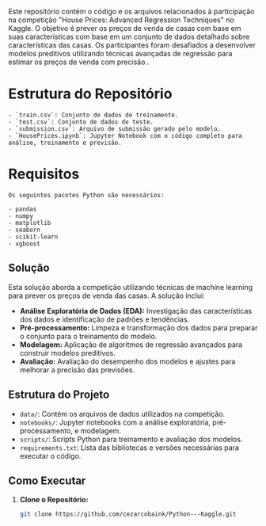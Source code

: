 
Este repositório contém o código e os arquivos relacionados à participação na competição "House Prices: Advanced Regression Techniques" no Kaggle. O objetivo é prever os preços de venda de casas com base em suas características com base em um conjunto de dados detalhado sobre características das casas. Os participantes foram desafiados a desenvolver modelos preditivos utilizando técnicas avançadas de regressão para estimar os preços de venda com precisão..

# Estrutura do Repositório

    - `train.csv`: Conjunto de dados de treinamento.
    - `test.csv`: Conjunto de dados de teste.
    - `submission.csv`: Arquivo de submissão gerado pelo modelo.
    - `HousePrices.ipynb`: Jupyter Notebook com o código completo para análise, treinamento e previsão.

# Requisitos

    Os seguintes pacotes Python são necessários:

    - pandas
    - numpy
    - matplotlib
    - seaborn
    - scikit-learn
    - xgboost

## Solução

Esta solução aborda a competição utilizando técnicas de machine learning para prever os preços de venda das casas. A solução inclui:

- **Análise Exploratória de Dados (EDA):** Investigação das características dos dados e identificação de padrões e tendências.
- **Pré-processamento:** Limpeza e transformação dos dados para preparar o conjunto para o treinamento do modelo.
- **Modelagem:** Aplicação de algoritmos de regressão avançados para construir modelos preditivos.
- **Avaliação:** Avaliação do desempenho dos modelos e ajustes para melhorar a precisão das previsões.

## Estrutura do Projeto

- `data/`: Contém os arquivos de dados utilizados na competição.
- `notebooks/`: Jupyter notebooks com a análise exploratória, pré-processamento, e modelagem.
- `scripts/`: Scripts Python para treinamento e avaliação dos modelos.
- `requirements.txt`: Lista das bibliotecas e versões necessárias para executar o código.

## Como Executar

1. **Clone o Repositório:**

   ```bash
   git clone https://github.com/cezarcobaink/Python---Kaggle.git


